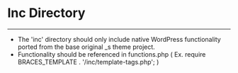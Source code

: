 # Inc Directory #
-----------------
- The 'inc' directory should only include native WordPress functionality ported from the base original _s theme project.
- Functionality should be referenced in functions.php ( Ex. require BRACES_TEMPLATE . '/inc/template-tags.php'; )